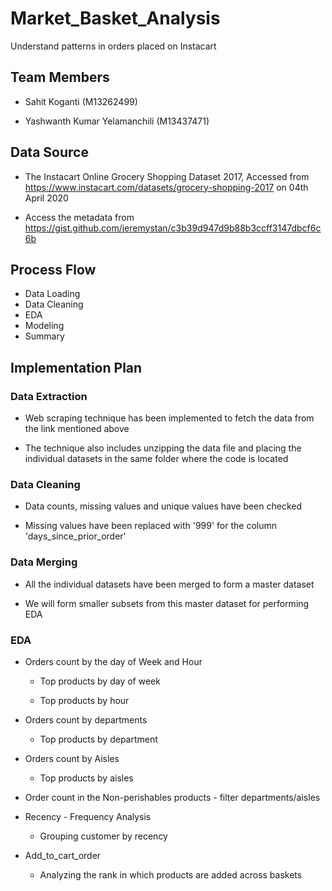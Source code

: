 # Market_Basket_Analysis

Understand patterns in orders placed on Instacart

## Team Members 

- Sahit Koganti (M13262499)
	
- Yashwanth Kumar Yelamanchili (M13437471)

## Data Source

- The Instacart Online Grocery Shopping Dataset 2017, Accessed from https://www.instacart.com/datasets/grocery-shopping-2017 on 04th April 2020

- Access the metadata from https://gist.github.com/jeremystan/c3b39d947d9b88b3ccff3147dbcf6c6b

## Process Flow

- Data Loading
- Data Cleaning
- EDA
- Modeling
- Summary

## Implementation Plan

### Data Extraction

- Web scraping technique has been implemented to fetch the data from the link mentioned above

- The technique also includes unzipping the data file and placing the individual datasets in the same folder where the code is located 

### Data Cleaning

- Data counts, missing values and unique values have been checked

- Missing values have been replaced with '999' for the column 'days_since_prior_order'

### Data Merging

- All the individual datasets have been merged to form a master dataset

- We will form smaller subsets from this master dataset for performing EDA

### EDA

- Orders count by the day of Week and Hour 

	- Top products by day of week 

	- Top products by hour 

- Orders count by departments 

	- Top products by department 

- Orders count by Aisles 

	- Top products by aisles 

- Order count in the Non-perishables products - filter departments/aisles 

- Recency - Frequency Analysis 

	- Grouping customer by recency 

- Add_to_cart_order 

	- Analyzing the rank in which products are added across baskets 